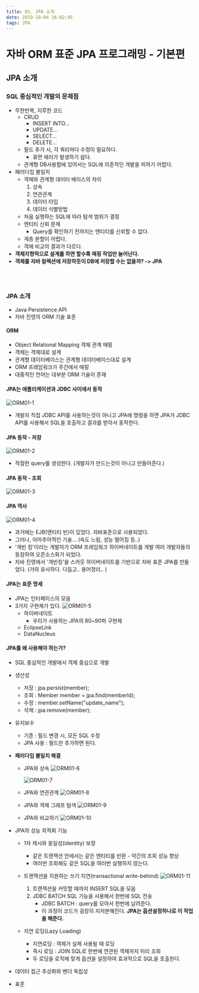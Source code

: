 ```yaml
---
title: 01. JPA 소개
date: 2019-10-04 16:02:45
tags: JPA
---
```


# 자바 ORM 표준 JPA 프로그래밍 - 기본편

## JPA 소개

### SQL 중심적인 개발의 문제점

- 무한반복, 지루한 코드
  - CRUD
    - INSERT INTO...
    - UPDATE...
    - SELECT...
    - DELETE...
  - 필드 추가 시, 각 쿼리마다 수정이 필요하다.
    - 휴먼 에러가 발생하기 쉽다.
  - 관계형 DB사용함에 있어서는 SQL에 의존적인 개발을 피하기 어렵다.
- 패러다임 불일치
  - 객체와 관계형 데이터 베이스의 차이
    1. 상속
    2. 연관관계
    3. 데이터 타입
    4. 데이터 식별방법
  - 처음 실행하는 SQL에 따라 탐색 범위가 결정
  - 엔티티 신뢰 문제
    - Query를 확인하기 전까지는 엔티티를 신뢰할 수 없다.
  - 계층 분할이 어렵다.
  - 객체 비교의 결과가 다르다.
- **객체지향적으로 설계를 하면 할수록 매핑 작업만 늘어난다.**
- **객체를 자바 컬렉션에 저장하듯이 DB에 저장할 수는 없을까? -> JPA**

<br><br>

### JPA 소개
- Java Persistence API
- 자바 진영의 ORM 기술 표준

#### ORM
- Object Relational Mapping 객체 관계 매핑
- 객체는 객체대로 설계
- 관계형 데이터베이스는 관계형 데이터베이스대로 설계
- ORM 프레임워크가 주간에서 매핑
- 대중적인 언어는 대부분 ORM 기술이 존재

#### JPA는 애플리케이션과 JDBC 사이에서 동작

![ORM01-1](/images/jpa/ORM-JPA/ORM01-1.png)
- 개발자 직접 JDBC API를 사용하는것이 아니고 JPA에 명령을 하면 JPA가 JDBC API를 사용해서 SQL을 호출하고 결과를 받아서 동작한다.

#### JPA 동작 - 저장

![ORM01-2](/images/jpa/ORM-JPA/ORM01-2.png)
- 적절한 query를 생성한다. (개발자가 만드는것이 아니고 만들어준다.)

#### JPA 동작 - 조회

![ORM01-3](/images/jpa/ORM-JPA/ORM01-3.png)

#### JPA 역사

![ORM01-4](/images/jpa/ORM-JPA/ORM01-4.png)
- 과거에는 EJB(엔티티 빈)이 있었다. 자바표준으로 사용되었다.
- 그러나, 아마추어적인 기술... (속도 느림, 성능 떨어짐 등..)
- '개빈 킹'이라는 개발자가 ORM 프레임워크 하이버네이트를 개발
  여러 개발자들의 동참하여 오픈소스화가 되었다.
- 자바 진영에서 '개빈킹'을 스카웃 하이버네이트를 기반으로 자바 표준 JPA를 만들었다.
  (거의 유사하다. 다듬고.. 용어정리.. )

#### JPA는 표준 명세

- JPA는 인터페이스의 모음
- 3가지 구현체가 있다.
  ![ORM01-5](/images/jpa/ORM-JPA/ORM01-5.png)
  - 하이버네이트
    - 우리가 사용하는 JPA의 80~90퍼 구현체
  - EclipseLink
  - DataNucleus

#### JPA를 왜 사용해야 하는가?

- SQL 중심적인 개발에서 객체 중심으로 개발
- 생산성
  - 저장 : jpa.persist(member);
  - 조회 : Member member = jpa.find(memberId);
  - 수정 : member.setName("update_name");
  - 삭제 : jpa.remove(member);

- 유지보수
  - 기존 : 필드 변경 시, 모든 SQL 수정
  - JPA 사용 : 필드만 추가하면 된다.

- **패러다임 불일치 해결**
  - JPA와 상속
    ![ORM01-6](/images/jpa/ORM-JPA/ORM01-6.png)

    ![ORM01-7](/images/jpa/ORM-JPA/ORM01-7.png)

  - JPA와 연관관계
    ![ORM01-8](/images/jpa/ORM-JPA/ORM01-8.png)

  - JPA와 객체 그래프 탐색
    ![ORM01-9](/images/jpa/ORM-JPA/ORM01-9.png)

  - JPA와 비교하기
    ![ORM01-10](/images/jpa/ORM-JPA/ORM01-10.png)

- JPA의 성능 최적화 기능
  - 1차 캐시와 동일성(identity) 보장
    - 같은 트랜잭션 안에서는 같은 엔티티를 반환 - 약간의 조회 성능 향상
    - 여러번 조회해도 같은 SQL을 여러번 실행하지 않는다.
    
  - 트랜잭션을 지원하는 쓰기 지연(transactional write-behind)
    ![ORM01-11](/images/jpa/ORM-JPA/ORM01-11.png)
    1. 트랜잭션을 커밋할 때까지 INSERT SQL을 모음
    2. JDBC BATCH SQL 기능을 사용해서 한번에 SQL 전송
       - JDBC BATCH : query를 모아서 한번에 날려준다.
       - 이 과정이 코드가 굉장히 지저분해진다. **JPA는 옵션설정하나로 이 작업을 해준다.**

  - 지연 로딩(Lazy Loading)
    - 지연로딩 : 객체가 실제 사용될 때 로딩
    - 즉시 로딩 : JOIN SQL로 한번에 연관된 객체까지 미리 조회
    - 두 로딩을 로직에 맞게 옵션을 설정하여 효과적으로 SQL을 호출한다.

- 데이터 접근 추상화와 벤더 독립성
- 표준

<br><br>